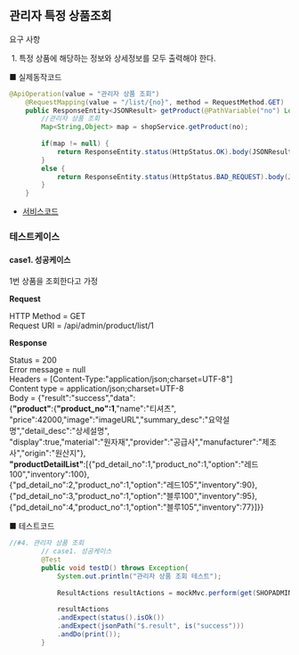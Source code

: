 ## 관리자 특정 상품조회

 요구 사항

​	1. 특정 상품에 해당하는 정보와 상세정보를 모두 출력해야 한다.



■ 실제동작코드 

```java
@ApiOperation(value = "관리자 상품 조회")
	@RequestMapping(value = "/list/{no}", method = RequestMethod.GET)
	public ResponseEntity<JSONResult> getProduct(@PathVariable("no") Long no) {
		//관리자 상품 조회
		Map<String,Object> map = shopService.getProduct(no);
		
		if(map != null) {
			return ResponseEntity.status(HttpStatus.OK).body(JSONResult.success(map));
		}
		else {
			return ResponseEntity.status(HttpStatus.BAD_REQUEST).body(JSONResult.fail("없는 상품입니다."));
		}
	}
```

- [서비스코드]()

### 테스트케이스

#### case1. 성공케이스

1번 상품을 조회한다고 가정

**Request** 

HTTP Method = GET<br>
      Request URI = /api/admin/product/list/1

**Response**

 Status = 200<br>
    Error message = null<br>
          Headers = [Content-Type:"application/json;charset=UTF-8"]<br>
     Content type = application/json;charset=UTF-8<br>
             Body = {"result":"success","data":<br>{**"product"**:{**"product_no":1**,"name":"티셔츠",<br>"price":42000,"image":"imageURL","summary_desc":"요약설명","detail_desc":"상세설명",<br>"display":true,"material":"원자재","provider":"공급사","manufacturer":"제조사","origin":"원산지"},<br>**"productDetailList"**:[{"pd_detail_no":1,"product_no":1,"option":"레드100","inventory":100},<br>{"pd_detail_no":2,"product_no":1,"option":"레드105","inventory":90},<br>{"pd_detail_no":3,"product_no":1,"option":"블루100","inventory":95},<br>{"pd_detail_no":4,"product_no":1,"option":"블루105","inventory":77}]}}

■  테스트코드

```java
//#4. 관리자 상품 조회
		// case1. 성공케이스 
		@Test
		public void testD() throws Exception{
			System.out.println("관리자 상품 조회 테스트");
			
			ResultActions resultActions = mockMvc.perform(get(SHOPADMINURL+"/list/{no}",1L));
			
			resultActions
			.andExpect(status().isOk())
			.andExpect(jsonPath("$.result", is("success")))
			.andDo(print());
		}
```


